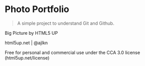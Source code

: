 # Photo Portfolio

> A simple project to understand Git and Github. 

Big Picture by HTML5 UP

html5up.net | @ajlkn

Free for personal and commercial use under the CCA 3.0 license (html5up.net/license)
